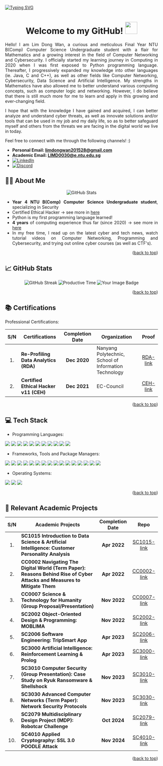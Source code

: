 <a name="readme-top"></a>

<a href="https://github.com/ldw129">
      <img src="https://readme-typing-svg.demolab.com?font=Arial&size=24&duration=2000&pause=500&multiline=true&color=00CA05&weight=1000&width=800&height=150&lines=Lim+Dong+Wan;Aspiring+Cyber+Specialist+%7C+CEHv11;Final+Year+Undergraduate,+B(Comp)+Computer+Science;Nanyang+Technological+University;Computer+Networking+%7C+Cyber+Security+%7C+Data+Science+%7C+AI" alt="Typing SVG" />
</a>
<br/>

<div align="center">
  <h1>Welcome to my GitHub! <img src="https://media.giphy.com/media/hvRJCLFzcasrR4ia7z/giphy.gif" width="40"></h1>
  <p><p>
</div>
<div align="justify">
  Hello! I am Lim Dong Wan, a curious and meticulous Final Year NTU B(Comp) Computer Science Undergraduate student with a flair for Mathematics and a growing interest in the field of Computer Networking and Cybersecurity. I officially started my learning journey in Computing in 2020 when I was first exposed to Python programming language. Thereafter, I progressively expanded my knowledge into other languages (ie. Java, C and C++), as well as other fields like Computer Networking, Cybersecurity, Data Science and Artificial Intelligence. My strengths in Mathematics have also allowed me to better understand various computing concepts, such as computer logic and networking. However, I do believe that there is still much more for me to learn and apply in this growing and ever-changing field.
  <p><p>
  I hope that with the knowledge I have gained and acquired, I can better analyze and understand cyber threats, as well as innovate solutions and/or tools that can be used in my job and my daily life, so as to better safeguard myself and others from the threats we are facing in the digital world we live in today.
  <p><p>
  Feel free to connect with me through the following channels! :)
  <p><p>
  
  - **Personal Email: limdongwan201528@gmail.com**
  - **Academic Email: LIMD0030@e.ntu.edu.sg**
  - [![LinkedIn][linkedin-shield]][linkedin]
  - [![Discord][discord-shield]][discord]
    
</div>

<a name="About Me"></a>
<h2> 👨‍💻 About Me</h2>

<p align="center">
<picture>
    <source media="(prefers-color-scheme: dark)" srcset="https://github-stats-alpha.vercel.app/api?username=ldw129&cc=22272e&tc=00FF1F&ic=fff&bc=0000">
    <source media="(prefers-color-scheme: light)" srcset="https://github-stats-alpha.vercel.app/api?username=ldw129&cc=f7f7f7&bc=ffff">
    <img src="https://github-stats-alpha.vercel.app/api?username=ldw129" alt="GitHub Stats">
</picture>
</p>
<div align="justify">

- **Year 4 NTU B(Comp) Computer Science Undergraduate student**, specializing in Security
- Certified Ethical Hacker &rarr; see more in <a href="https://user-images.githubusercontent.com/78461502/258963279-d76a11e1-bd4d-4fcb-b7e7-e857176b8848.png">here</a>
- Python is my first programming language learned!
- **4 years** of computing experience thus far (since 2020) &rarr; see more in <a href="https://www.linkedin.com/in/lim-dong-wan-706605218/">here</a>
- In my free time, I read up on the latest cyber and tech news, watch tutorial videos on Computer Networking, Programming and Cybersecurity, and trying out online cyber courses (as well as CTF's).
</div>

<p align="right">(<a href="#readme-top">back to top</a>)</p>

<a name="GitHub Stats"></a>
<h2>📈 GitHub Stats</h2>
<div align="center">

  <picture>
      <img src="https://github-readme-streak-stats.herokuapp.com?user=ldw129&theme=vision-friendly-dark&date_format=j%20M%5B%20Y%5D" alt="GitHub Streak">
  </picture>
  <picture>
      <source media="(prefers-color-scheme: dark)" srcset="http://github-profile-summary-cards.vercel.app/api/cards/productive-time?username=ldw129&theme=react&utcOffset=8">
      <source media="(prefers-color-scheme: light)" srcset="http://github-profile-summary-cards.vercel.app/api/cards/productive-time?username=ldw129&theme=swift&utcOffset=8">
      <img src="http://github-profile-summary-cards.vercel.app/api/cards/productive-time?username=ldw129&theme=default&utcOffset=8" alt="Productive Time">
  </picture>
  <picture>
      <img src="https://tryhackme-badges.s3.amazonaws.com/limdongwan201528.png" alt="Your Image Badge" />
  </picture>

  <!-- [![Top Langs](https://github-readme-stats.vercel.app/api/top-langs/?username=ldw129&hide=Jupyter%20Notebook%2chtml&layout=compact&theme=dark#gh-dark-mode-only)](https://github.com/ldw129/github-readme-stats) -->
  
  
</div>

<p align="right">(<a href="#readme-top">back to top</a>)</p>

<a name="Certifications"></a>
<h2> 📚 Certifications</h2>
<div align="justify">

Professional Certifications:

</div>
<div align="center">
  
  | S/N | Certifications | Completion Date | Organization | Proof |
  | :---: | --- | :---: | --- | :---: |
  | 1. | **Re-Profiling Data Analytics (RDA)** | **Dec 2020** | Nanyang Polytechnic, School of Information Technology | [RDA-link] |
  | 2. | **Certified Ethical Hacker v11 (CEH)** | **Dec 2021** | EC-Council | [CEH-link] |
    
</div>

<p align="right">(<a href="#readme-top">back to top</a>)</p>

<a name="Tech Stack"></a>
<h2>💻 Tech Stack</h2>
<div align="left">

  - Programming Languages:
  <img src="https://img.shields.io/badge/python-3670A0?style=for-the-badge&logo=python&logoColor=ffdd54" />
  <img src="https://img.shields.io/badge/java-%23ED8B00.svg?style=for-the-badge&logo=openjdk&logoColor=white" />
  <img src="https://img.shields.io/badge/c-%2300599C.svg?style=for-the-badge&logo=c&logoColor=white" />
  <img src="https://img.shields.io/badge/c++-%2300599C.svg?style=for-the-badge&logo=c%2B%2B&logoColor=white" />
  <img src="https://img.shields.io/badge/SQL-yellow?style=for-the-badge" />
  <img src="https://img.shields.io/badge/HTML-orange?style=for-the-badge&logo=HTML5&logoColor=orange&labelColor=black" />
  <img src="https://img.shields.io/badge/CSS-yellow?style=for-the-badge&logo=CSS" />
  <img src="https://img.shields.io/badge/typescript-%23007ACC.svg?style=for-the-badge&logo=typescript&logoColor=white" />
  <img src="https://img.shields.io/badge/javascript-%23323330.svg?style=for-the-badge&logo=javascript&logoColor=%23F7DF1E" />
  <img src="https://img.shields.io/badge/Bash-555?style=for-the-badge&logo=Bourne-Again%20Shell" />
  <img src="https://img.shields.io/badge/Assembly%20(ARM)-black?style=for-the-badge&logo=ARM" />
  <br>

  - Frameworks, Tools and Package Managers:
  <img src="https://img.shields.io/badge/react-5b7700?style=for-the-badge&logo=react" />
  <img src="https://img.shields.io/badge/react_native-%2320232a.svg?style=for-the-badge&logo=react&logoColor=%2361DAFB" />
  <img src="https://img.shields.io/badge/Jupyter-555?style=for-the-badge&logo=Jupyter" />
  <img src="https://img.shields.io/badge/WireShark-blue?style=for-the-badge&logo=Wireshark" />
  <img src="https://img.shields.io/badge/Windows%20PowerShell-black?style=for-the-badge&logo=Powershell" />
  <img src="https://img.shields.io/badge/Command%20Prompt-black?style=for-the-badge&logo=command%20prompt&label=C%3A%5C" />
  <img src="https://img.shields.io/badge/VMware%20Workstation%20Pro-blue?style=for-the-badge&logo=VMWare&logoColor=yellow&labelColor=555" />
  <img src="https://img.shields.io/badge/PyCharm-green?style=for-the-badge&logo=PyCharm&logoColor=black" />
  <img src="https://img.shields.io/badge/VSCode-555?style=for-the-badge&logo=Visual%20Studio%20Code&logoColor=blue" />
  <img src="https://img.shields.io/badge/Eclipse-purple?style=for-the-badge&logo=Eclipse" />
  <img src="https://img.shields.io/badge/CodeBlocks-555?style=for-the-badge&logo=CodeBlocks" />
  <img src="https://img.shields.io/badge/Notepad%2B%2B-blue?style=for-the-badge&logo=Notepad%2B%2B" />
  <img src="https://img.shields.io/badge/yarn-%232C8EBB.svg?style=for-the-badge&logo=yarn&logoColor=white" />
  <img src="https://img.shields.io/badge/npm-8096Af?style=for-the-badge&logo=npm" />
  <img src="https://img.shields.io/badge/Pip-555?style=for-the-badge&logo=Pip" />
  <img src="https://img.shields.io/badge/apt-555?style=for-the-badge&logo=APT" />
  <br>

  - Operating Systems:
  <img src="https://img.shields.io/badge/Windows-blue?style=for-the-badge&logo=Windows11" />
  <img src="https://img.shields.io/badge/Linux-yellow?style=for-the-badge&logo=Linux&labelColor=black" />
  <img src="https://img.shields.io/badge/Kali%20Linux-purple?style=for-the-badge&logo=Kali%20Linux&logoColor=black" />
  <br>
</div>

<!--
<div align="center">
<picture>
  <source
    srcset="https://github-readme-stats.vercel.app/api/top-langs/?username=ldw129&hide=Jupyter%20Notebook%2chtml&layout=compact&theme=dark#gh-dark-mode-only"
    media="(prefers-color-scheme: dark)"
  />
  <source
    srcset="https://github-readme-stats.vercel.app/api/top-langs/?username=ldw129&hide=Jupyter%20Notebook%2chtml&layout=compact&theme=default#gh-light-mode-only"
    media="(prefers-color-scheme: light), (prefers-color-scheme: no-preference)"
  />
  <img />
  </picture>
</div>
-->

<p align="right">(<a href="#readme-top">back to top</a>)</p>

<a name="Relevant Academic Projects"></a>
<h2>🏫 Relevant Academic Projects</h2>
<div align="center">

  | S/N | Academic Projects | Completion Date | Repo |
  | :---: | --- | :---: | :---: |
  | 1. | **SC1015 Introduction to Data Science & Artificial Intelligence: Customer Personality Analysis** | **Apr 2022** | [SC1015-link]
  | 2. | **CC0002 Navigating The Digital World (Term Paper): Reasons Behind Rise of Cyber Attacks and Measures to Mitigate Them** | **Apr 2022** | [CC0002-link]
  | 3. | **CC0007 Science & Technology for Humanity (Group Proposal/Presentation)** | **Nov 2022** | [CC0007-link]
  | 4. | **SC2002 Object-Oriented Design & Programming: MOBLIMA** | **Nov 2022** | [SC2002-link]
  | 5. | **SC2006 Software Engineering: TripSmart App** | **Apr 2023** | [SC2006-link]
  | 6. | **SC3000 Artificial Intelligence: Reinforcement Learning & Prolog** | **Apr 2023** | [SC3000-link]
  | 7. | **SC3010 Computer Security (Group Presentation): Case Study on Ryuk Ransomware & Shellshock** | **Nov 2023** | [SC3010-link]
  | 8. | **SC3030 Advanced Computer Networks (Term Paper): Network Security Protocols** | **Nov 2023** | [SC3030-link]
  | 9. | **SC2079 Multidisciplinary Design Project (MDP): Robotcar Challenge** | **Oct 2024** | [SC2079-link]
  | 10.| **SC4010 Applied Cryptography: SSL 3.0 POODLE Attack** | **Nov 2024** | [SC4010-link]

</div>

<p align="right">(<a href="#readme-top">back to top</a>)</p>
  
<!-- MARKDOWN LINKS & IMAGES -->
[linkedin-shield]: https://img.shields.io/badge/LinkedIn-blue?style=for-the-badge&logo=linkedin&logoColor=white
[linkedin]: https://www.linkedin.com/in/lim-dong-wan-706605218/
[discord-shield]: https://img.shields.io/badge/Discord-8A2BE2?style=for-the-badge&logo=discord&logoColor=white
[discord]: https://discord.com/channels/1070705880041000960/1070705880041000963
[CEH-link]: https://user-images.githubusercontent.com/78461502/258963279-d76a11e1-bd4d-4fcb-b7e7-e857176b8848.png
[RDA-link]: https://user-images.githubusercontent.com/78461502/258977276-38bc879a-6062-45d6-b025-52e85a3b4b1d.png
[SC1015-link]: https://github.com/ldw129/SC1015-Customer-Personality-Analysis
[SC2002-link]: https://github.com/ldw129/SC2002-Group-2-MOBLIMA
[SC2006-link]: https://github.com/ldw129/SC2006-TripSmart
[SC2207-link]: -
[SC2079-link]: https://github.com/ldw129/SC2079_Algorithm
[SC3000-link]: https://github.com/ldw129/ldw129/tree/main/SC3000%20Artificial%20Intelligence
[SC3010-link]: https://github.com/ldw129/ldw129/tree/main/SC3010%20Computer%20Security
[SC3030-link]: https://github.com/ldw129/ldw129/tree/main/SC3030%20Advanced%20Computer%20Networks
[SC4010-link]: https://github.com/ldw129/SC4010-TLS-MITM-Attack
[CC0002-link]: https://github.com/ldw129/ldw129/tree/main/CC0002%20Navigating%20the%20Digital%20World
[CC0007-link]: https://github.com/ldw129/ldw129/tree/main/CC0007%20Science%20%26%20Technology%20for%20Humanity
